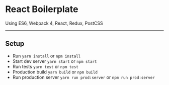 # React Boilerplate
Using ES6, Webpack 4, React, Redux, PostCSS

---

## Setup
* Run `yarn install` or `npm install`
* Start dev server `yarn start` or `npm start`
* Run tests `yarn test` or `npm test`
* Production build `yarn build` or `npm build`
* Run production server `yarn run prod:server` or `npm run prod:server`
